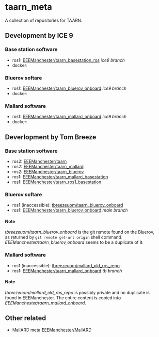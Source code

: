 # taarn_meta
A collection of repositories for TAARN.

## Development by ICE 9
### Base station software
- ros1: [EEEManchester/taarn_basestation_ros](https://github.com/EEEManchester/taarn_basestation_ros/tree/ice9) _ice9 branch_
- docker:
### Bluerov softare
- ros1: [EEEManchester/taarn_bluerov_onboard](https://github.com/EEEManchester/taarn_bluerov_onboard/tree/ice9) _ice9 branch_
- docker:
### Mallard software
- ros1: [EEEManchester/taarn_mallard_onboard](https://github.com/EEEManchester/taarn_mallard_onboard/tree/ice9) _ice9 branch_
- docker:

## Deverlopment by Tom Breeze
### Base station software
- ros2: [EEEManchester/taarn](https://github.com/EEEManchester/taarn)
- ros2: [EEEManchester/taarn_mallard](https://github.com/EEEManchester/taarn_mallard/)
- ros2: [EEEManchester/taarn_bluerov](https://github.com/EEEManchester/taarn_bluerov)
- ros1: [EEEManchester/taarn_mallard_basestation](https://github.com/EEEManchester/taarn_mallard_basestation)
- ros1: [EEEManchester/taarn_ros1_basestation](https://github.com/EEEManchester/taarn_ros1_basestation)
### Bluerov softare
- ros1 (inaccessible): [tbreezeuom/taarn_bluerov_onboard](https://github.com/tbreezeuom/taarn_bluerov_onboard/)
- ros1: [EEEManchester/taarn_bluerov_onboard](https://github.com/EEEManchester/taarn_bluerov_onboard/tree/main) _main branch_
#### Note
_tbreezeuom/taarn_bluerov_onboard_ is the git remote found on the Bluerov, as returned by `git remote get-url origin` shell command. _EEEManchester/taarn_bluerov_onboard_ seems to be a duplicate of it.
### Mallard software
- ros1 (inaccessible): [tbreezeuom/mallard_old_ros_repo](https://github.com/tbreezeuom/mallard_old_ros_repo)
- ros1: [EEEManchester/taarn_mallard_onboard](https://github.com/EEEManchester/taarn_mallard_onboard/tree/tb) _tb branch_
#### Note
_tbreezeuom/mallard_old_ros_repo_ is possibly private and no duplicate is found in EEEManchester. The entire content is copied into _EEEManchester/taarn_mallard_onboard_.

## Other related
- MallARD meta [EEEManchester/MallARD](https://github.com/EEEManchester/MallARD)
